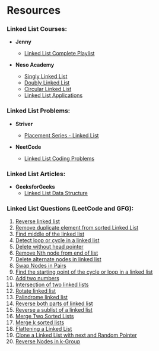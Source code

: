 # Resources  

### Linked List Courses:
- **Jenny**
    - [Linked List Complete Playlist](https://youtube.com/playlist?list=PLLcbVqbhgEc1rAtOQdFeF5xgwe2DC-t1o&feature=shared)

- **Neso Academy**
    - [Singly Linked List](https://youtube.com/playlist?list=PLBlnK6fEyqRi3-lvwLGzcaquOs5OBTCww&feature=shared)
    - [Doubly Linked List](https://youtube.com/playlist?list=PLBlnK6fEyqRg7pacSDMgPn7vDVhz3N1uf&feature=shared)
    - [Circular Linked List](https://youtube.com/playlist?list=PLBlnK6fEyqRjW4jK-CbshJuX20nc_3IaN&feature=shared)
    - [Linked List Applications](https://youtube.com/playlist?list=PLBlnK6fEyqRgFNP3HnaVayBYev4SGPwJs&feature=shared)

### Linked List Problems:
- **Striver** 
    - [Placement Series - Linked List](https://youtube.com/playlist?list=PLgUwDviBIf0r47RKH7fdWN54AbWFgGuii&feature=shared)

- **NeetCode**
    - [Linked List Coding Problems](https://youtube.com/playlist?list=PLot-Xpze53leU0Ec0VkBhnf4npMRFiNcB&feature=shared)

### Linked List Articles:
- **GeeksforGeeks**
    - [Linked List Data Structure](https://www.geeksforgeeks.org/data-structures/linked-list/)

### Linked List Questions (LeetCode and GFG):

1. [Reverse linked list](https://leetcode.com/problems/reverse-linked-list/)
2. [Remove duplicate element from sorted Linked List](https://leetcode.com/problems/remove-duplicates-from-sorted-list/)
3. [Find middle of the linked list](https://leetcode.com/problems/middle-of-the-linked-list/)
4. [Detect loop or cycle in a linked list](https://leetcode.com/problems/linked-list-cycle/)
5. [Delete without head pointer](https://leetcode.com/problems/delete-node-in-a-linked-list/)
6. [Remove Nth node from end of list](https://leetcode.com/problems/remove-nth-node-from-end-of-list/)
7. [Delete alternate nodes in linked list](https://practice.geeksforgeeks.org/problems/delete-alternate-nodes/1?page=3&difficulty%5B%5D=-1&sortBy=submissions#:~:text=Given%20a%20Singly%20Linked%20List,%2D%3E3%2D%3E5.)
8. [Swap Nodes in Pairs](https://leetcode.com/problems/swap-nodes-in-pairs/)
9. [Find the starting point of the cycle or loop in a linked list](https://leetcode.com/problems/linked-list-cycle-ii/)
10. [Add two numbers](https://leetcode.com/problems/add-two-numbers/)
11. [Intersection of two linked lists](https://leetcode.com/problems/intersection-of-two-linked-lists/)
12. [Rotate linked list](https://leetcode.com/problems/rotate-list/)
13. [Palindrome linked list](https://leetcode.com/problems/palindrome-linked-list/) 
14. [Reverse both parts of linked list](https://www.google.com/url?sa=t&source=web&rct=j&opi=89978449&url=https://www.geeksforgeeks.org/problems/reverse-both-parts--170647/1&ved=2ahUKEwjS4f31tOGCAxVSzzgGHQjYCA0QFnoECCYQAQ&usg=AOvVaw0s7q3pC2XNF8A3wK55nGHC)
15. [Reverse a sublist of a linked list](https://leetcode.com/problems/reverse-linked-list-ii/)
16. [Merge Two Sorted Lists](https://leetcode.com/problems/merge-two-sorted-lists/)
17. [Merge k sorted lists](https://leetcode.com/problems/merge-k-sorted-lists/)
18. [Flattening a Linked List](https://practice.geeksforgeeks.org/problems/flattening-a-linked-list/1)
19. [Clone a Linked List with next and Random Pointer](https://leetcode.com/problems/copy-list-with-random-pointer/)
20. [Reverse Nodes in k-Group](https://leetcode.com/problems/reverse-nodes-in-k-group/)